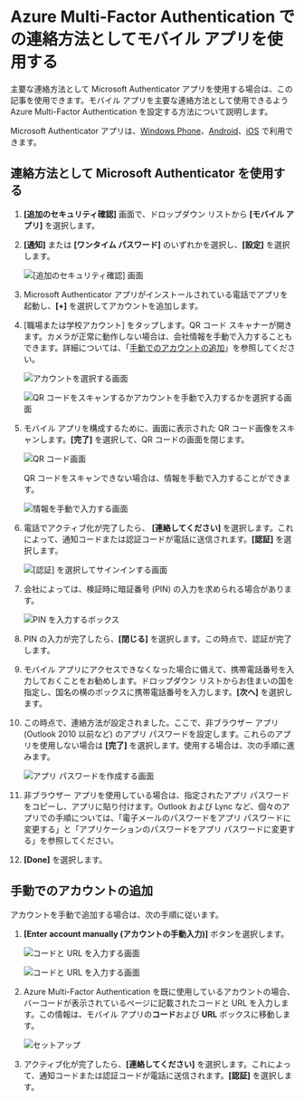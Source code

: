 <properties
	pageTitle="Azure Multi-Factor Authentication での連絡方法としてモバイル アプリを使用する | Microsoft Azure"
	description="この記事では、Azure Multi-Factor Authentication の主要な連絡方法としてモバイル アプリを使用する方法を説明します。"
	services="multi-factor-authentication"
	documentationCenter=""
	authors="kgremban"
	manager="femila"
	editor="curtland"/>

<tags
	ms.service="multi-factor-authentication"
	ms.workload="identity"
	ms.tgt_pltfrm="na"
	ms.devlang="na"
	ms.topic="article"
	ms.date="08/30/2016"
	ms.author="kgremban"/>

# Azure Multi-Factor Authentication での連絡方法としてモバイル アプリを使用する

主要な連絡方法として Microsoft Authenticator アプリを使用する場合は、この記事を使用できます。モバイル アプリを主要な連絡方法として使用できるよう Azure Multi-Factor Authentication を設定する方法について説明します。

Microsoft Authenticator アプリは、[Windows Phone](http://go.microsoft.com/fwlink/?Linkid=825071)、[Android](http://go.microsoft.com/fwlink/?Linkid=825072)、[iOS](http://go.microsoft.com/fwlink/?Linkid=825073) で利用できます。

## 連絡方法として Microsoft Authenticator を使用する


1. **[追加のセキュリティ確認]** 画面で、ドロップダウン リストから **[モバイル アプリ]** を選択します。
2. **[通知]** または **[ワンタイム パスワード]** のいずれかを選択し、**[設定]** を選択します。

	![[追加のセキュリティ確認] 画面](./media/multi-factor-authentication-end-user-first-time-mobile-app/mobileapp.png)

3. Microsoft Authenticator アプリがインストールされている電話でアプリを起動し、**[+]** を選択してアカウントを追加します。
4. [職場または学校アカウント] をタップします。QR コード スキャナーが開きます。カメラが正常に動作しない場合は、会社情報を手動で入力することもできます。詳細については、「[手動でのアカウントの追加](#add-an-account-manually)」を参照してください。

	![アカウントを選択する画面](./media/multi-factor-authentication-end-user-first-time-mobile-app/scan.png)

	![QR コードをスキャンするかアカウントを手動で入力するかを選択する画面](./media/multi-factor-authentication-end-user-first-time-mobile-app/scan4.png)

5. モバイル アプリを構成するために、画面に表示された QR コード画像をスキャンします。**[完了]** を選択して、QR コードの画面を閉じます。

	![QR コード画面](./media/multi-factor-authentication-end-user-first-time-mobile-app/scan2.png)

	QR コードをスキャンできない場合は、情報を手動で入力することができます。

	![情報を手動で入力する画面](./media/multi-factor-authentication-end-user-first-time-mobile-app/barcode.png)

6. 電話でアクティブ化が完了したら、 **[連絡してください]** を選択します。これによって、通知コードまたは認証コードが電話に送信されます。**[認証]** を選択します。

	![[認証] を選択してサインインする画面](./media/multi-factor-authentication-end-user-first-time-mobile-app/verify.png)

7. 会社によっては、検証時に暗証番号 (PIN) の入力を求められる場合があります。

	![PIN を入力するボックス](./media/multi-factor-authentication-end-user-first-time-mobile-app/scan3.png)

8. PIN の入力が完了したら、**[閉じる]** を選択します。この時点で、認証が完了します。
9. モバイル アプリにアクセスできなくなった場合に備えて、携帯電話番号を入力しておくことをお勧めします。ドロップダウン リストからお住まいの国を指定し、国名の横のボックスに携帯電話番号を入力します。**[次へ]** を選択します。
10. この時点で、連絡方法が設定されました。ここで、非ブラウザー アプリ (Outlook 2010 以前など) のアプリ パスワードを設定します。これらのアプリを使用しない場合は **[完了]** を選択します。使用する場合は、次の手順に進みます。

	![アプリ パスワードを作成する画面](./media/multi-factor-authentication-end-user-first-time-mobile-app/step4.png)

11. 非ブラウザー アプリを使用している場合は、指定されたアプリ パスワードをコピーし、アプリに貼り付けます。Outlook および Lync など、個々のアプリでの手順については、「電子メールのパスワードをアプリ パスワードに変更する」と「アプリケーションのパスワードをアプリ パスワードに変更する」を参照してください。
12. **[Done]** を選択します。


## 手動でのアカウントの追加
アカウントを手動で追加する場合は、次の手順に従います。

1. **[Enter account manually (アカウントの手動入力)]** ボタンを選択します。

	![コードと URL を入力する画面](./media/multi-factor-authentication-end-user-first-time-mobile-app/addaccount.png)

	![コードと URL を入力する画面](./media/multi-factor-authentication-end-user-first-time-mobile-app/addaccount2.png)

2. Azure Multi-Factor Authentication を既に使用しているアカウントの場合、バーコードが表示されているページに記載されたコードと URL を入力します。この情報は、モバイル アプリの**コード**および **URL** ボックスに移動します。

	![セットアップ](./media/multi-factor-authentication-end-user-first-time-mobile-app/barcode2.png)

3. アクティブ化が完了したら、**[連絡してください]** を選択します。これによって、通知コードまたは認証コードが電話に送信されます。**[認証]** を選択します。

<!---HONumber=AcomDC_0921_2016-->